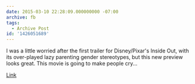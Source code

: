 ```yaml
---
date: 2015-03-10 22:28:09.000000000 -07:00
archive: fb
tags: 
  - Archive Post
id: '1426051689'
---
```


I was a little worried after the first trailer for Disney/Pixar's Inside Out, with its over-played lazy parenting gender stereotypes, but this new preview looks great. This movie is going to make people cry...

[Link](https://www.youtube.com/watch?v=-kArxASiw3Y)
